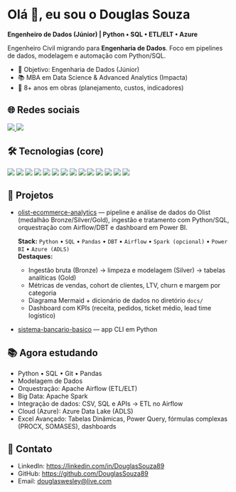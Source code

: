 # Olá 👋, eu sou o Douglas Souza

**Engenheiro de Dados (Júnior) | Python • SQL • ETL/ELT • Azure**

Engenheiro Civil migrando para **Engenharia de Dados**. Foco em pipelines de dados, modelagem e automação com Python/SQL.

- 🎯 Objetivo: Engenharia de Dados (Júnior)
- 📚 MBA em Data Science & Advanced Analytics (Impacta)
- 🧱 8+ anos em obras (planejamento, custos, indicadores)

## 🌐 Redes sociais
<p align="left">
  <a href="https://linkedin.com/in/DouglasSouza89" target="_blank">
    <img src="https://img.shields.io/badge/LinkedIn-0A66C2?style=for-the-badge&logo=linkedin&logoColor=white"/>
  </a>
  <a href="mailto:douglaswesley@live.com">
    <img src="https://img.shields.io/badge/Email-D14836?style=for-the-badge&logo=gmail&logoColor=white"/>
  </a>
</p>

## 🛠️ Tecnologias (core)
<p align="left">
  <img src="https://img.shields.io/badge/Python-3776AB?style=for-the-badge&logo=python&logoColor=white"/>
  <img src="https://img.shields.io/badge/SQL%20Server-CC2927?style=for-the-badge&logo=microsoftsqlserver&logoColor=white"/>
  <img src="https://img.shields.io/badge/MySQL-4479A1?style=for-the-badge&logo=mysql&logoColor=white"/>
  <img src="https://img.shields.io/badge/PostgreSQL-4169E1?style=for-the-badge&logo=postgresql&logoColor=white"/>
  <img src="https://img.shields.io/badge/Azure-0078D4?style=for-the-badge&logo=microsoftazure&logoColor=white"/>
  <img src="https://img.shields.io/badge/Apache%20Airflow-017CEE?style=for-the-badge&logo=apacheairflow&logoColor=white"/>
  <img src="https://img.shields.io/badge/Apache%20Spark-E25A1C?style=for-the-badge&logo=apachespark&logoColor=white"/>
  <img src="https://img.shields.io/badge/Databricks-FF3621?style=for-the-badge&logo=databricks&logoColor=white"/>
  <img src="https://img.shields.io/badge/dbt-FF694B?style=for-the-badge&logo=dbt&logoColor=white"/>
  <img src="https://img.shields.io/badge/Apache%20Kafka-231F20?style=for-the-badge&logo=apachekafka&logoColor=white"/>
  <img src="https://img.shields.io/badge/Docker-2496ED?style=for-the-badge&logo=docker&logoColor=white"/>
  <img src="https://img.shields.io/badge/Git-F05032?style=for-the-badge&logo=git&logoColor=white"/>
  <img src="https://img.shields.io/badge/VS%20Code-007ACC?style=for-the-badge&logo=visualstudiocode&logoColor=white"/>
  <img src="https://img.shields.io/badge/Power%20BI-F2C811?style=for-the-badge&logo=powerbi&logoColor=black"/>

</p>

## 🚀 Projetos
- [olist-ecommerce-analytics](https://github.com/DouglasSouza89/olist-ecommerce-analytics) — pipeline e análise de dados do Olist (medalhão Bronze/Silver/Gold), ingestão e tratamento com Python/SQL, orquestração com Airflow/DBT e dashboard em Power BI.

  **Stack:** `Python` • `SQL` • `Pandas` • `DBT` • `Airflow` • `Spark (opcional)` • `Power BI` • `Azure (ADLS)`  
  **Destaques:**
  - Ingestão bruta (Bronze) → limpeza e modelagem (Silver) → tabelas analíticas (Gold)
  - Métricas de vendas, cohort de clientes, LTV, churn e margem por categoria
  - Diagrama Mermaid + dicionário de dados no diretório `docs/`
  - Dashboard com KPIs (receita, pedidos, ticket médio, lead time logístico)

- [sistema-bancario-basico](https://github.com/DouglasSouza89/sistema-bancario-basico) — app CLI em Python

## 📚 Agora estudando
- Python • SQL • Git • Pandas
- Modelagem de Dados
- Orquestração: Apache Airflow (ETL/ELT)
- Big Data: Apache Spark
- Integração de dados: CSV, SQL e APIs → ETL no Airflow
- Cloud (Azure): Azure Data Lake (ADLS)
- Excel Avançado: Tabelas Dinâmicas, Power Query, fórmulas complexas (PROCX, SOMASES), dashboards 
  



## 🔗 Contato
- LinkedIn: https://linkedin.com/in/DouglasSouza89  
- GitHub: https://github.com/DouglasSouza89  
- Email: douglaswesley@live.com
